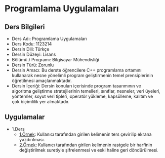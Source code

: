 # Programlama Uygulamaları

## Ders Bilgileri

* Ders Adı: Programlama Uygulamaları
* Ders Kodu: 1123214
* Dersin Dili: Türkçe
* Dersin Düzeyi: Lisans
* Bölümü / Programı: Bilgisayar Mühendisliği
* Dersin Türü: Zorunlu
* Dersin Amacı: Bu derste öğrencilere C++ programlama ortamını kullanarak nesne yönelimli program geliştirmenin temel prensiplerinin öğretilmesi amaçlanmaktadır.
* Dersin İçeriği: Dersin konuları içerisinde program tasarımının ve algoritma geliştirme stratejilerinin temelleri, sınıflar, nesneler, veri üyeleri, yöntemler, soyut veri tipleri, operatör yükleme, kapsülleme, kalıtım ve çok biçimlilik yer almaktadır.

## Uygulamalar

* 1.Ders
  * [1.Örnek](https://github.com/wynioux/Iskenderun-Technical-University/blob/master/Lessons/PROGRAMLAMA%20UYGULAMALARI/ders1-ornek1.cpp): Kullanıcı tarafından girilen kelimenin ters çevirilip ekrana yazdırılması.
  * [2.Örnek](https://github.com/wynioux/Iskenderun-Technical-University/blob/master/Lessons/PROGRAMLAMA%20UYGULAMALARI/ders1-ornek2.cpp): Kullanıcı tarafından girilen kelimenin rastgele bir harfinin değiştirilmek suretiyle şifrelenmesi ve eski haline geri döndürülmesi.
